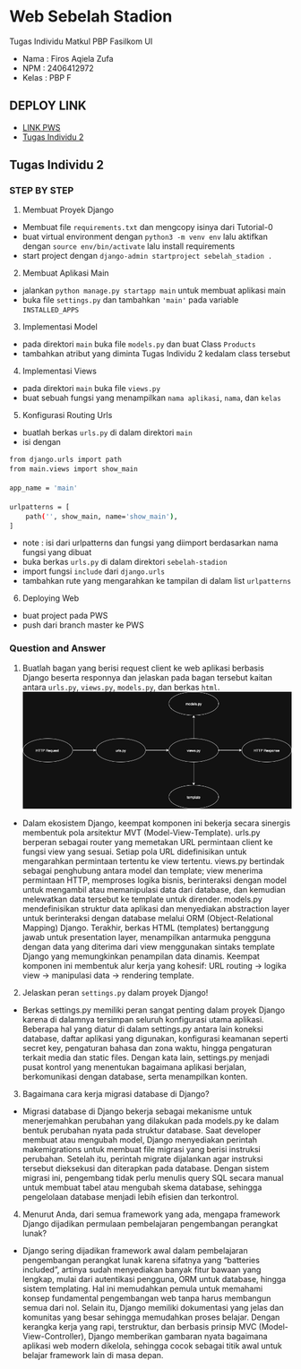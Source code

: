 
#   Web Sebelah Stadion

Tugas Individu Matkul PBP Fasilkom UI

- Nama :  Firos Aqiela Zufa 
- NPM : 2406412972
- Kelas : PBP F




## DEPLOY LINK

- [LINK PWS](https://firos-aqiela-sebelahstadion.pbp.cs.ui.ac.id)
- [Tugas Individu 2](#Tugas-Individu-2)


## Tugas Individu 2

### STEP BY STEP

1. Membuat Proyek Django
- Membuat file `requirements.txt` dan mengcopy isinya dari Tutorial-0
- buat virtual environment dengan `python3 -m venv env` lalu aktifkan dengan `source env/bin/activate` lalu install requirements
- start project dengan `django-admin startproject sebelah_stadion .`

2. Membuat Aplikasi Main
- jalankan `python manage.py startapp main` untuk membuat aplikasi main
- buka file `settings.py` dan tambahkan `'main'` pada variable `INSTALLED_APPS`

3. Implementasi Model
- pada direktori `main` buka file `models.py` dan buat Class `Products`
- tambahkan atribut yang diminta Tugas Individu 2 kedalam class tersebut

4. Implementasi Views
- pada direktori `main` buka file `views.py` 
- buat sebuah fungsi yang menampilkan `nama aplikasi`, `nama`, dan `kelas`

5. Konfigurasi Routing Urls
- buatlah berkas `urls.py` di dalam direktori `main`
- isi dengan 
```bash
from django.urls import path
from main.views import show_main

app_name = 'main'

urlpatterns = [
    path('', show_main, name='show_main'),
]
```
- note : isi dari urlpatterns dan fungsi yang diimport berdasarkan nama fungsi yang dibuat
- buka berkas `urls.py` di dalam direktori `sebelah-stadion`
- import fungsi `include` dari `django.urls`
- tambahkan rute yang mengarahkan ke tampilan di dalam list `urlpatterns`

6. Deploying Web
- buat project pada PWS
- push dari branch master ke PWS

### Question and Answer

1. Buatlah bagan yang berisi request client ke web aplikasi berbasis Django beserta responnya dan jelaskan pada bagan tersebut kaitan antara `urls.py`, `views.py`, `models.py`, dan berkas `html`.
![bagan](bagan.png)

- Dalam ekosistem Django, keempat komponen ini bekerja secara sinergis membentuk pola arsitektur MVT (Model-View-Template). urls.py berperan sebagai router yang memetakan URL permintaan client ke fungsi view yang sesuai. Setiap pola URL didefinisikan untuk mengarahkan permintaan tertentu ke view tertentu. views.py bertindak sebagai penghubung antara model dan template; view menerima permintaan HTTP, memproses logika bisnis, berinteraksi dengan model untuk mengambil atau memanipulasi data dari database, dan kemudian melewatkan data tersebut ke template untuk dirender. models.py mendefinisikan struktur data aplikasi dan menyediakan abstraction layer untuk berinteraksi dengan database melalui ORM (Object-Relational Mapping) Django. Terakhir, berkas HTML (templates) bertanggung jawab untuk presentation layer, menampilkan antarmuka pengguna dengan data yang diterima dari view menggunakan sintaks template Django yang memungkinkan penampilan data dinamis. Keempat komponen ini membentuk alur kerja yang kohesif: URL routing → logika view → manipulasi data → rendering template.

2. Jelaskan peran `settings.py` dalam proyek Django!
- Berkas settings.py memiliki peran sangat penting dalam proyek Django karena di dalamnya tersimpan seluruh konfigurasi utama aplikasi. Beberapa hal yang diatur di dalam settings.py antara lain koneksi database, daftar aplikasi yang digunakan, konfigurasi keamanan seperti secret key, pengaturan bahasa dan zona waktu, hingga pengaturan terkait media dan static files. Dengan kata lain, settings.py menjadi pusat kontrol yang menentukan bagaimana aplikasi berjalan, berkomunikasi dengan database, serta menampilkan konten.

3. Bagaimana cara kerja migrasi database di Django?
- Migrasi database di Django bekerja sebagai mekanisme untuk menerjemahkan perubahan yang dilakukan pada models.py ke dalam bentuk perubahan nyata pada struktur database. Saat developer membuat atau mengubah model, Django menyediakan perintah makemigrations untuk membuat file migrasi yang berisi instruksi perubahan. Setelah itu, perintah migrate dijalankan agar instruksi tersebut dieksekusi dan diterapkan pada database. Dengan sistem migrasi ini, pengembang tidak perlu menulis query SQL secara manual untuk membuat tabel atau mengubah skema database, sehingga pengelolaan database menjadi lebih efisien dan terkontrol.

4. Menurut Anda, dari semua framework yang ada, mengapa framework Django dijadikan permulaan pembelajaran pengembangan perangkat lunak?

- Django sering dijadikan framework awal dalam pembelajaran pengembangan perangkat lunak karena sifatnya yang “batteries included”, artinya sudah menyediakan banyak fitur bawaan yang lengkap, mulai dari autentikasi pengguna, ORM untuk database, hingga sistem templating. Hal ini memudahkan pemula untuk memahami konsep fundamental pengembangan web tanpa harus membangun semua dari nol. Selain itu, Django memiliki dokumentasi yang jelas dan komunitas yang besar sehingga memudahkan proses belajar. Dengan kerangka kerja yang rapi, terstruktur, dan berbasis prinsip MVC (Model-View-Controller), Django memberikan gambaran nyata bagaimana aplikasi web modern dikelola, sehingga cocok sebagai titik awal untuk belajar framework lain di masa depan.






